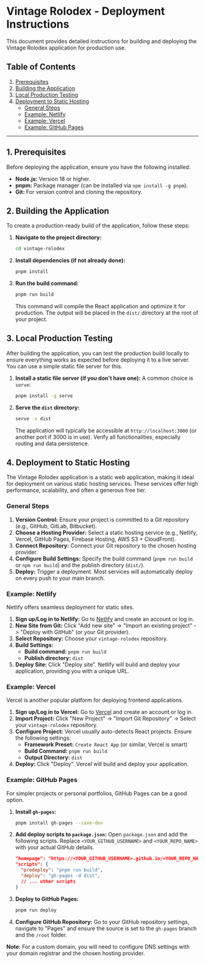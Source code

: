 # Vintage Rolodex - Deployment Instructions

This document provides detailed instructions for building and deploying the Vintage Rolodex application for production use.

## Table of Contents

1.  [Prerequisites](#prerequisites)
2.  [Building the Application](#building-the-application)
3.  [Local Production Testing](#local-production-testing)
4.  [Deployment to Static Hosting](#deployment-to-static-hosting)
    *   [General Steps](#general-steps)
    *   [Example: Netlify](#example-netlify)
    *   [Example: Vercel](#example-vercel)
    *   [Example: GitHub Pages](#example-github-pages)

---

## 1. Prerequisites

Before deploying the application, ensure you have the following installed:

*   **Node.js:** Version 18 or higher.
*   **pnpm:** Package manager (can be installed via `npm install -g pnpm`).
*   **Git:** For version control and cloning the repository.

## 2. Building the Application

To create a production-ready build of the application, follow these steps:

1.  **Navigate to the project directory:**
    ```bash
    cd vintage-rolodex
    ```

2.  **Install dependencies (if not already done):**
    ```bash
    pnpm install
    ```

3.  **Run the build command:**
    ```bash
    pnpm run build
    ```
    This command will compile the React application and optimize it for production. The output will be placed in the `dist/` directory at the root of your project.

## 3. Local Production Testing

After building the application, you can test the production build locally to ensure everything works as expected before deploying it to a live server. You can use a simple static file server for this.

1.  **Install a static file server (if you don't have one):**
    A common choice is `serve`:
    ```bash
    pnpm install -g serve
    ```

2.  **Serve the `dist` directory:**
    ```bash
    serve -s dist
    ```
    The application will typically be accessible at `http://localhost:3000` (or another port if 3000 is in use). Verify all functionalities, especially routing and data persistence.

## 4. Deployment to Static Hosting

The Vintage Rolodex application is a static web application, making it ideal for deployment on various static hosting services. These services offer high performance, scalability, and often a generous free tier.

### General Steps

1.  **Version Control:** Ensure your project is committed to a Git repository (e.g., GitHub, GitLab, Bitbucket).
2.  **Choose a Hosting Provider:** Select a static hosting service (e.g., Netlify, Vercel, GitHub Pages, Firebase Hosting, AWS S3 + CloudFront).
3.  **Connect Repository:** Connect your Git repository to the chosen hosting provider.
4.  **Configure Build Settings:** Specify the build command (`pnpm run build` or `npm run build`) and the publish directory (`dist/`).
5.  **Deploy:** Trigger a deployment. Most services will automatically deploy on every push to your main branch.

### Example: Netlify

Netlify offers seamless deployment for static sites.

1.  **Sign up/Log in to Netlify:** Go to [Netlify](https://www.netlify.com/) and create an account or log in.
2.  **New Site from Git:** Click "Add new site" -> "Import an existing project" -> "Deploy with GitHub" (or your Git provider).
3.  **Select Repository:** Choose your `vintage-rolodex` repository.
4.  **Build Settings:**
    *   **Build command:** `pnpm run build`
    *   **Publish directory:** `dist`
5.  **Deploy Site:** Click "Deploy site". Netlify will build and deploy your application, providing you with a unique URL.

### Example: Vercel

Vercel is another popular platform for deploying frontend applications.

1.  **Sign up/Log in to Vercel:** Go to [Vercel](https://vercel.com/) and create an account or log in.
2.  **Import Project:** Click "New Project" -> "Import Git Repository" -> Select your `vintage-rolodex` repository.
3.  **Configure Project:** Vercel usually auto-detects React projects. Ensure the following settings:
    *   **Framework Preset:** `Create React App` (or similar, Vercel is smart)
    *   **Build Command:** `pnpm run build`
    *   **Output Directory:** `dist`
4.  **Deploy:** Click "Deploy". Vercel will build and deploy your application.

### Example: GitHub Pages

For simpler projects or personal portfolios, GitHub Pages can be a good option.

1.  **Install `gh-pages`:**
    ```bash
    pnpm install gh-pages --save-dev
    ```

2.  **Add deploy scripts to `package.json`:**
    Open `package.json` and add the following scripts. Replace `<YOUR_GITHUB_USERNAME>` and `<YOUR_REPO_NAME>` with your actual GitHub details.
    ```json
    "homepage": "https://<YOUR_GITHUB_USERNAME>.github.io/<YOUR_REPO_NAME>",
    "scripts": {
      "predeploy": "pnpm run build",
      "deploy": "gh-pages -d dist",
      // ... other scripts
    }
    ```

3.  **Deploy to GitHub Pages:**
    ```bash
    pnpm run deploy
    ```

4.  **Configure GitHub Repository:** Go to your GitHub repository settings, navigate to "Pages" and ensure the source is set to the `gh-pages` branch and the `/root` folder.

**Note:** For a custom domain, you will need to configure DNS settings with your domain registrar and the chosen hosting provider.

